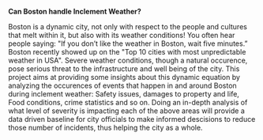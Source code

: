 
**Can Boston handle Inclement Weather?**

Boston is a dynamic city, not only with respect to the people and cultures that melt within it, but also with its weather conditions! You often hear people saying: "If you don’t like the weather in Boston, wait five minutes.” Boston recently showed up on the "Top 10 cities with most unpredictable weather in USA". Severe weather conditions, though a natural occurence, pose serious threat to the infrastructure and well being of the city. This project aims at providing some insights about this dynamic equation by analyzing the occurences of events that happen in and around Boston during inclement weather: Safety issues, damages to property and life, Food conditions, crime statistics and so on. Doing an in-depth analysis of what level of severity is impacting each of the above areas will provide a data driven baseline for city officials to make informed descisions to reduce those number of incidents, thus helping the city as a whole.